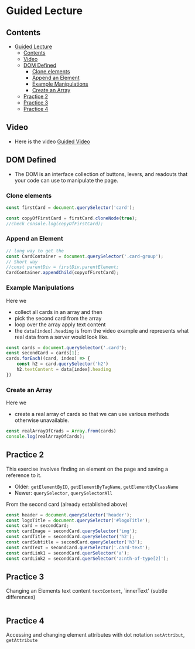 # Guided Lecture

## Contents

- [Guided Lecture](#guided-lecture)
  - [Contents](#contents)
  - [Video](#video)
  - [DOM Defined](#dom-defined)
    - [Clone elements](#clone-elements)
    - [Append an Element](#append-an-element)
    - [Example Manipulations](#example-manipulations)
    - [Create an Array](#create-an-array)
  - [Practice 2](#practice-2)
  - [Practice 3](#practice-3)
  - [Practice 4](#practice-4)

## Video

- Here is the video [Guided Video](https://www.youtube.com/watch?v=XydfZvsoOJw&t=7s)

## DOM Defined

- The DOM is an interface collection of buttons, levers, and readouts that your code can use to manipulate the page.
  
### Clone elements

```javascript
const firstCard = document.querySelector('card');

const copyOfFirstCard = firstCard.cloneNode(true);
//check console.log(copyOfFirstCard);
```

### Append an Element

```javascript
// long way to get the 
const CardContainer = document.querySelector('.card-group');
// Short way
//const parentDiv = firstDiv.parentElement;
CardContainer.appendChild(copyofFirstCard);
```

### Example Manipulations

Here we

- collect all cards in an array and then
- pick the second card from the array
- loop over the array apply text content
- the `data[index].heading` is from the video example and represents what real data from a server would look like.

```javascript
const cards = document.querySelector('.card');
const secondCard = cards[1];
cards.forEach((card, index) => {
    const h2 = card.querySelector('h2')
    h2.textContent = data[index].heading
})
```

### Create an Array

Here we

- create a real array of cards so that we can use various methods otherwise unavailable.

```javascript
const realArrayOfCrads = Array.from(cards)
console.log(realArrayOfCards);
```

## Practice 2

This exercise involves finding an element on the page and saving a reference to it.

- Older: `getElementByID`, `getElementByTagName`, `getElementByClassName`
- Newer: `querySelector`, `querySelectorAll`

From the second card (already established above)

```JavaScript
const header = document.querySelector('header');
const logoTitle = document.querySelector('#logoTitle');
const card = secondCard;
const cardImage = secondCard.querySelector('img');
const cardTitle = secondCard.querySelector('h2');
const cardSubtitle = secondCard.querySelector('h3');
const cardText = secondCard.querSelector('.card-text');
const cardLink1 = secondCard.querSelector('a');
const cardLink2 = secondCard.querSelector('a:nth-of-type[2]');
```

## Practice 3

Changing an Elements text content `textContent`, `innerText' (subtle differences)

```JavaScript

```

## Practice 4

Accessing and changing element attributes with dot notation `setAttribut`, `getAttribute`

```JavaScript
```



